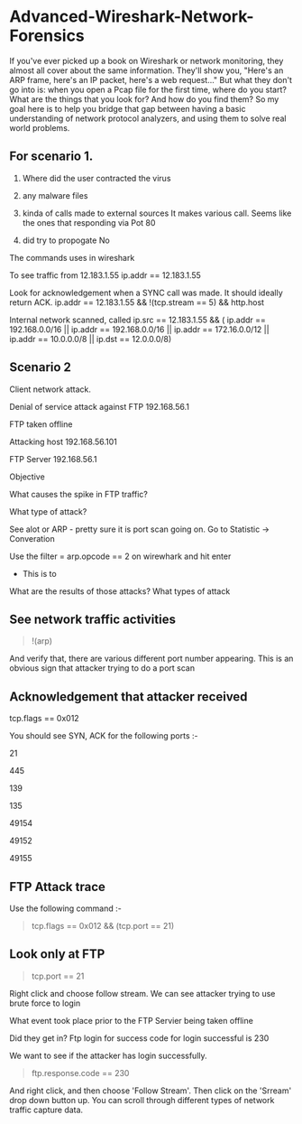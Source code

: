 # Advanced-Wireshark-Network-Forensics
If you've ever picked up a book on Wireshark or network monitoring, they almost all cover about the same information. They'll show you, "Here's an ARP frame, here's an IP packet, here's a web request..." But what they don't go into is: when you open a Pcap file for the first time, where do you start? What are the things that you look for? And how do you find them?  So my goal here is to help you bridge that gap between having a basic understanding of network protocol analyzers, and using them to solve real world problems.



## For scenario 1. 

1. Where did the user contracted the virus

2. any malware files

3. kinda of calls made to external sources
It makes various call. Seems like the ones that responding via Pot 80

4. did try to propogate
No 


The commands uses in wireshark

To see traffic from 12.183.1.55 
ip.addr == 12.183.1.55 

Look for acknowledgement when a SYNC call was made. It should ideally return ACK. 
ip.addr == 12.183.1.55 && !(tcp.stream == 5) && http.host


Internal network scanned, called 
ip.src == 12.183.1.55 && ( ip.addr == 192.168.0.0/16 || ip.addr == 192.168.0.0/16 || ip.addr == 172.16.0.0/12 || ip.addr == 10.0.0.0/8  || ip.dst == 12.0.0.0/8)



## Scenario 2 
Client network attack. 

Denial of service attack against FTP 192.168.56.1

FTP taken offline 

Attacking host 
192.168.56.101  

FTP Server 
192.168.56.1

Objective 

What causes the spike in FTP traffic? 

What type of attack? 

See alot or ARP - pretty sure it is port scan going on. Go to Statistic -> Converation 


Use the filter = arp.opcode == 2 on wirewhark and hit enter
- This is to 

What are the results of those attacks? What types of attack

## See network traffic activities

> !(arp)

And verify that, there are various different port number appearing. This is an obvious sign that attacker trying to do a port scan

## Acknowledgement that attacker received

tcp.flags == 0x012

You should see SYN, ACK for the following ports :-

21 

445 

139

135

49154

49152

49155


## FTP Attack trace 

Use the following command :- 

> tcp.flags == 0x012 && (tcp.port == 21)



## Look only at FTP 

> tcp.port == 21

Right click and choose follow stream. We can see attacker trying to use brute force to login

What event took place prior to the FTP Servier being taken offline

Did they get in? Ftp login for success code for login successful is 230

We want to see if the attacker has login successfully. 

> ftp.response.code == 230  

And right click, and then choose 'Follow Stream'. Then click on the 'Srream' drop down button up. You can scroll through different types of network traffic capture data.









